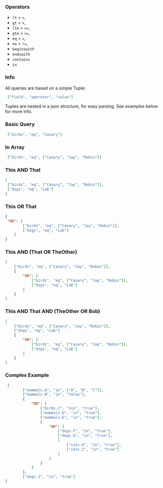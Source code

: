 ### Operators

* `lt` = `<`,
* `gt` = `>`,
* `lte` = `<=`,
* `gte` = `>=`,
* `eq` = `=`,
* `ne` = `!=`,
* `beginswith`
* `endswith`
* `contains`
* `in`

### Info
All queries are based on a simple Tuple:
```json
 ["field", "operator", "value"]
```

Tuples are nested in a json structure, for easy parsing. See examples below for more info.

### Basic Query

```json
 ["birds", "eq", "Canary"]
```

### In Array
```json
 ["birds", "eq", ["Canary", "Jay", "Robin"]]
```

### This AND That
```json
[
 ["birds", "eq", ["Canary", "Jay", "Robin"]],
 ["dogs", "eq", "Lab"]
]
```

### This OR That
```json
{
 "OR": [
  		["birds", "eq", ["Canary", "Jay", "Robin"]],
  		["dogs", "eq", "Lab"]
	]
}
```

### This AND (That OR TheOther)
```json
[
	["birds", "eq", ["Canary", "Jay", "Robin"]],
 	{
 		"OR": [
  			["birds", "eq", ["Canary", "Jay", "Robin"]],
  			["dogs", "eq", "Lab"]
		]
	}
]
```

### This AND That AND (TheOther OR Bob)
```json
[
	["birds", "eq", ["Canary", "Jay", "Robin"]],
	["dogs", "eq", "Lab"]
 	{
 		"OR": [
  			["birds", "eq", ["Canary", "Jay", "Robin"]],
  			["dogs", "eq", "Lab"]
		]
	}
]
```

### Complex Example
```json
 [
        ["mammals.A", "in", ["A", "B", "C"]],
        ["mammals.B", "in", "false"],
        {
            "OR": [
                ["birds.C", "nin", "true"],
                ["mammals.D", "in", "true"],
                ["mammals.E", "in", "true"],
                {
                    "OR": [
                        ["dogs.F", "in", "true"],
                        ["dogs.G", "in", "true"],
                        [
                            ["cats.H", "in", "true"],
                            ["cats.I", "in", "true"]
                        ]
                    ]
                }
            ]
        },
        ["dogs.J", "in", "true"]
]
```
